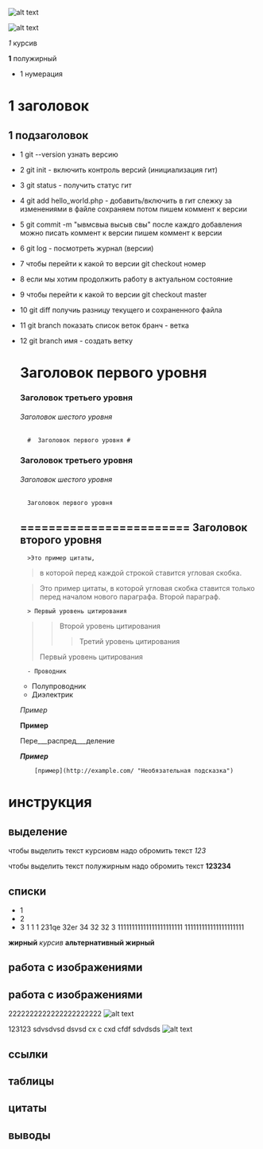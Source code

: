 

![alt text](1.png "Title")


![alt text](2.png "Title")



*1* курсив

**1** полужирный

* 1 нумерация

# 1 заголовок

## 1 подзаголовок

* 1 git --version  узнать версию
* 2 git init - включить контроль версий (инициализация гит)
* 3 git status - получить статус гит
* 4 git add hello_world.php - добавить/включить в гит слежку за изменениями в файле    сохраняем потом пишем коммент к версии
* 5 git commit -m "ывмсвыа высыв свы" после каждго добавления можно писать коммент к версии   пишем коммент к версии
* 6 git log - посмотреть журнал (версии)
* 7 чтобы перейти к какой то версии git checkout номер
* 8 если мы хотим продолжить работу в актуальном состояние
* 9 чтобы перейти к какой то версии git checkout master
* 10 git diff  получиь разницу текущего и сохраненного файла

* 11 git branch показать список веток  бранч - ветка

* 12 git branch  имя - создать ветку


    #  Заголовок первого уровня
    ### Заголовок третьего уровня
    ###### Заголовок шестого уровня

        #  Заголовок первого уровня #
    ### Заголовок третьего уровня ###
    ###### Заголовок шестого уровня ######

        Заголовок первого уровня
    ========================
    Заголовок второго уровня
    -------------------------


        >Это пример цитаты,
    >в которой перед каждой строкой
    >ставится угловая скобка.
     
    >Это пример цитаты,
    в которой угловая скобка
    ставится только перед началом нового параграфа.
    >Второй параграф.

        > Первый уровень цитирования
    >> Второй уровень цитирования
    >>> Третий уровень цитирования
    >
    >Первый уровень цитирования

        - Проводник
    - Полупроводник
    - Диэлектрик


    _Пример_
     
    __Пример__
     
    Пере___распред___деление
     
    ___Пример___


          [пример](http://example.com/ "Необязательная подсказка")



          
# инструкция
## выделение
чтобы выделить текст курсиовм надо обромить текст *123*

чтобы выделить текст полужирным  надо обромить текст **123234**
## списки
* 1
* 2
* 3 1 1 1 231qe 32er 34 32 32 3
11111111111111111111111 111111111111111111111   

**жирный** 
*курсив*
__альтернативный жирный__
## работа с  изображениями
## работа с  изображениями

2222222222222222222222
![alt text](1.png "Title")

 123123  sdvsdvsd dsvsd cx    c cxd cfdf sdvdsds 
![alt text](2.png "Title")
## ссылки
## таблицы
## цитаты
## выводы